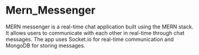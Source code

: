 # Mern_Messenger
MERN messenger is a real-time chat application built using the MERN stack. It allows users to communicate with each other in real-time through chat messages. The app uses Socket.io for real-time communication and MongoDB for storing messages.
